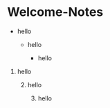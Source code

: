 # Welcome-Notes

* hello
  - hello
  
    - hello
    
1. hello   
   
     2. hello

         3. hello
    
